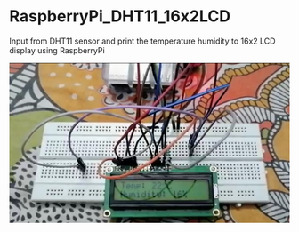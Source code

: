 # RaspberryPi_DHT11_16x2LCD
Input from DHT11 sensor and print the temperature humidity to 16x2 LCD display using RaspberryPi

<p align="center">
<img width=650 src="Rasp_Disp.png">
</p>
